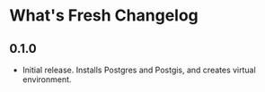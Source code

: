 What's Fresh Changelog
======================

0.1.0
-----
- Initial release. Installs Postgres and Postgis, and creates virtual environment.
